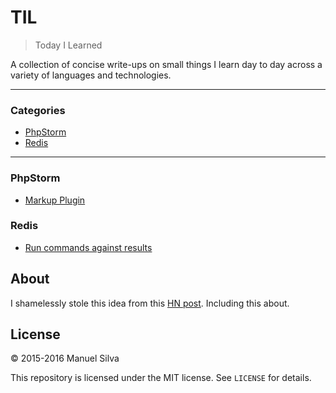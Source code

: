 # TIL

> Today I Learned

A collection of concise write-ups on small things I learn day to day across a
variety of languages and technologies.

---

### Categories

* [PhpStorm](#PhpStorm)
* [Redis](#Redis)

---

### PhpStorm

- [Markup Plugin](phpstorm/markup-plugin.md)

### Redis

- [Run commands against results](redis/run-commands-against-results.md)

## About

I shamelessly stole this idea from this
[HN post](https://news.ycombinator.com/item?id=11068902). Including this about.

## License

&copy; 2015-2016 Manuel Silva

This repository is licensed under the MIT license. See `LICENSE` for
details.
